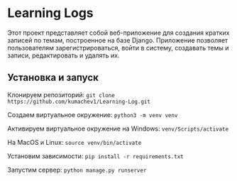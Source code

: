 # Learning Logs

Этот проект представляет собой веб-приложение для создания кратких записей по темам, построенное на базе Django. Приложение позволяет пользователям зарегистрироваться, войти в систему, создавать темы и записи, редактировать и удалять их.
## Установка и запуск

   Клонируем репозиторий:   `git clone https://github.com/kumachev1/Learning-Log.git`

   Создаем виртуальное окружение:   `python3 -m venv venv`

   Активируем виртуальное окружение на Windows:   `venv/Scripts/activate`
   
   На MacOS и Linux: `source venv/bin/activate`

   Установим зависимости:   `pip install -r requirements.txt`

   Запустим сервер:   `python manage.py runserver`
